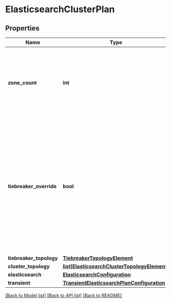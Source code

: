 # ElasticsearchClusterPlan

## Properties
Name | Type | Description | Notes
------------ | ------------- | ------------- | -------------
**zone_count** | **int** | The default number of zones in which data nodes will be placed, if not specified in the per topology settings | [optional] 
**tiebreaker_override** | **bool** | Whether to add a tiebreaker node in an unused zone (defaults to auto-decide based on topology). If master nodes are specified then this cannot be left blank, you must explictly decide true or false. | [optional] 
**tiebreaker_topology** | [**TiebreakerTopologyElement**](TiebreakerTopologyElement.md) |  | [optional] 
**cluster_topology** | [**list[ElasticsearchClusterTopologyElement]**](ElasticsearchClusterTopologyElement.md) |  | 
**elasticsearch** | [**ElasticsearchConfiguration**](ElasticsearchConfiguration.md) |  | 
**transient** | [**TransientElasticsearchPlanConfiguration**](TransientElasticsearchPlanConfiguration.md) |  | [optional] 

[[Back to Model list]](../README.md#documentation-for-models) [[Back to API list]](../README.md#documentation-for-api-endpoints) [[Back to README]](../README.md)



